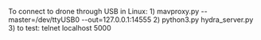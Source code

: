 To connect to drone through USB in Linux:
	1) mavproxy.py --master=/dev/ttyUSB0 --out=127.0.0.1:14555
	2) python3.py hydra_server.py
	3) to test:
		telnet localhost 5000
